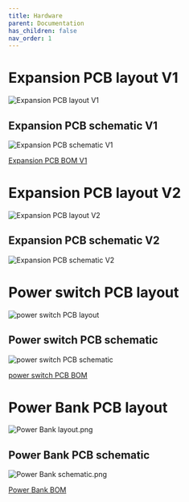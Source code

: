 ```yaml
---
title: Hardware
parent: Documentation
has_children: false
nav_order: 1
---
```



# Expansion PCB layout V1
<img src="Expansion_PCB_layout_V1.png" alt="Expansion PCB layout V1"/>

## Expansion PCB schematic V1
<img src="Expansion_PCB_schematic_V1.png" alt="Expansion PCB schematic V1"/>

<p>
<a href="Expansion_PCB_BOM_V1.csv">Expansion PCB BOM V1</a> 
</p>

# Expansion PCB layout V2
<img src="Expansion_PCB_layout_V2.png" alt="Expansion PCB layout V2"/>

## Expansion PCB schematic V2
<img src="Expansion_PCB_schematic_V2.png" alt="Expansion PCB schematic V2"/>

# Power switch PCB layout
<img src="power_switch_PCB_layout.png" alt="power switch PCB layout"/>

## Power switch PCB schematic
<img src="power_switch_PCB_schematic.png" alt="power switch PCB schematic"/>

<p>
<a href="power_switch_PCB_BOM.csv">power switch PCB BOM</a> 
</p>

# Power Bank PCB layout
<img src="Power_Bank_layout.png" alt="Power Bank layout.png"/>

## Power Bank PCB schematic
<img src="Power_Bank_schematic.png" alt="Power Bank schematic.png"/>

<p>
<a href="Power_Bank_BOM.csv">Power Bank BOM</a> 
</p>

